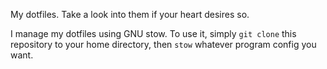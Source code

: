 My dotfiles. Take a look into them if your heart desires so.

I manage my dotfiles using GNU stow. To use it, simply `git clone`
this repository to your home directory, then `stow` whatever
program config you want.
